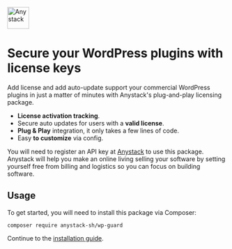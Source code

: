 <img src="https://anystack.sh/img/emblem.svg" width="50" height="50"
     alt="Anystack" >
     
# Secure your WordPress plugins with license keys

Add license and add auto-update support your commercial WordPress plugins in just a matter of minutes with Anystack's plug-and-play licensing package.

* **License activation tracking**.
* Secure auto updates for users with a **valid license**.
* **Plug & Play** integration, it only takes a few lines of code.
* Easy **to customize** via config.

You will need to register an API key at [Anystack](https://anystack.sh) to use this package.
Anystack will help you make an online living selling your software by setting yourself free from billing and logistics so you can focus on building software.


## Usage
To get started, you will need to install this package via Composer:

```shell
composer require anystack-sh/wp-guard
```

Continue to the [installation guide](http://anystack.sh/docs/integrations/wordpress).
